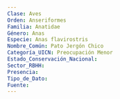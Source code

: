 ```yaml
---
Clase: Aves
Orden: Anseriformes
Familia: Anatidae
Género: Anas
Especie: Anas flavirostris
Nombre_Común: Pato Jergón Chico
Categoría_UICN: Preocupación Menor
Estado_Conservación_Nacional: 
Sector_RBHH: 
Presencia: 
Tipo_de_Dato: 
Fuente: 
---
```

